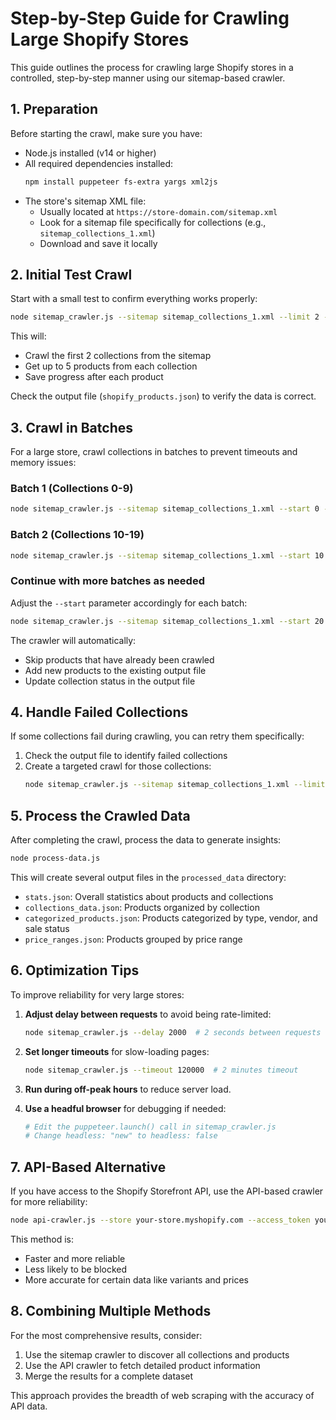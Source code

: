 # Step-by-Step Guide for Crawling Large Shopify Stores

This guide outlines the process for crawling large Shopify stores in a controlled, step-by-step manner using our sitemap-based crawler.

## 1. Preparation

Before starting the crawl, make sure you have:

- Node.js installed (v14 or higher)
- All required dependencies installed:
  ```bash
  npm install puppeteer fs-extra yargs xml2js
  ```
- The store's sitemap XML file:
  - Usually located at `https://store-domain.com/sitemap.xml`
  - Look for a sitemap file specifically for collections (e.g., `sitemap_collections_1.xml`)
  - Download and save it locally

## 2. Initial Test Crawl

Start with a small test to confirm everything works properly:

```bash
node sitemap_crawler.js --sitemap sitemap_collections_1.xml --limit 2 --products-per-collection 5 --save-interval 1
```

This will:
- Crawl the first 2 collections from the sitemap
- Get up to 5 products from each collection
- Save progress after each product

Check the output file (`shopify_products.json`) to verify the data is correct.

## 3. Crawl in Batches

For a large store, crawl collections in batches to prevent timeouts and memory issues:

### Batch 1 (Collections 0-9)
```bash
node sitemap_crawler.js --sitemap sitemap_collections_1.xml --start 0 --limit 10 --save-interval 10
```

### Batch 2 (Collections 10-19)
```bash
node sitemap_crawler.js --sitemap sitemap_collections_1.xml --start 10 --limit 10 --save-interval 10
```

### Continue with more batches as needed
Adjust the `--start` parameter accordingly for each batch:
```bash
node sitemap_crawler.js --sitemap sitemap_collections_1.xml --start 20 --limit 10 --save-interval 10
```

The crawler will automatically:
- Skip products that have already been crawled
- Add new products to the existing output file
- Update collection status in the output file

## 4. Handle Failed Collections

If some collections fail during crawling, you can retry them specifically:

1. Check the output file to identify failed collections
2. Create a targeted crawl for those collections:
   ```bash
   node sitemap_crawler.js --sitemap sitemap_collections_1.xml --limit 1 --start [collection_index]
   ```

## 5. Process the Crawled Data

After completing the crawl, process the data to generate insights:

```bash
node process-data.js
```

This will create several output files in the `processed_data` directory:
- `stats.json`: Overall statistics about products and collections
- `collections_data.json`: Products organized by collection
- `categorized_products.json`: Products categorized by type, vendor, and sale status
- `price_ranges.json`: Products grouped by price range

## 6. Optimization Tips

To improve reliability for very large stores:

1. **Adjust delay between requests** to avoid being rate-limited:
   ```bash
   node sitemap_crawler.js --delay 2000  # 2 seconds between requests
   ```

2. **Set longer timeouts** for slow-loading pages:
   ```bash
   node sitemap_crawler.js --timeout 120000  # 2 minutes timeout
   ```

3. **Run during off-peak hours** to reduce server load.

4. **Use a headful browser** for debugging if needed:
   ```bash
   # Edit the puppeteer.launch() call in sitemap_crawler.js
   # Change headless: "new" to headless: false
   ```

## 7. API-Based Alternative

If you have access to the Shopify Storefront API, use the API-based crawler for more reliability:

```bash
node api-crawler.js --store your-store.myshopify.com --access_token your-storefront-api-token
```

This method is:
- Faster and more reliable
- Less likely to be blocked
- More accurate for certain data like variants and prices

## 8. Combining Multiple Methods

For the most comprehensive results, consider:

1. Use the sitemap crawler to discover all collections and products
2. Use the API crawler to fetch detailed product information
3. Merge the results for a complete dataset

This approach provides the breadth of web scraping with the accuracy of API data. 